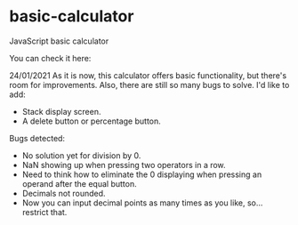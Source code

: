 # basic-calculator
JavaScript basic calculator

You can check it here: 

24/01/2021
As it is now, this calculator offers basic functionality, but there's room for improvements. Also, there are still so many bugs to solve. I'd like to add: 
- Stack display screen.
- A delete button or percentage button.

Bugs detected:
- No solution yet for division by 0.
- NaN showing up when pressing two operators in a row.
- Need to think how to eliminate the 0 displaying when pressing an operand after the equal button.
- Decimals not rounded.
- Now you can input decimal points as many times as you like, so... restrict that. 
